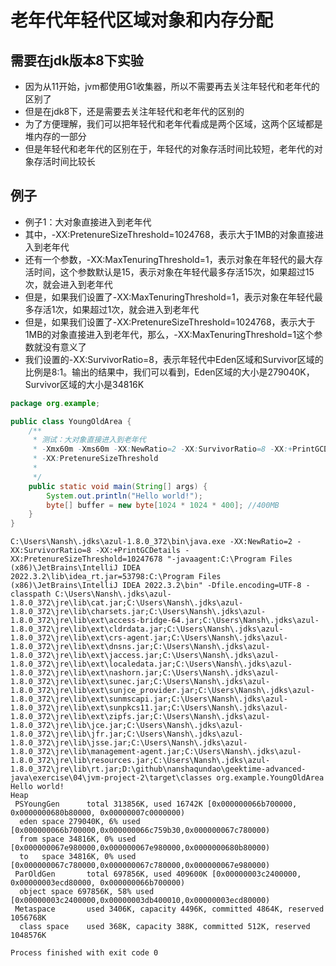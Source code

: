 # 老年代年轻代区域对象和内存分配

## 需要在jdk版本8下实验
 - 因为从11开始，jvm都使用G1收集器，所以不需要再去关注年轻代和老年代的区别了
 - 但是在jdk8下，还是需要去关注年轻代和老年代的区别的
 - 为了方便理解，我们可以把年轻代和老年代看成是两个区域，这两个区域都是堆内存的一部分
 - 但是年轻代和老年代的区别在于，年轻代的对象存活时间比较短，老年代的对象存活时间比较长


## 例子
 - 例子1：大对象直接进入到老年代
 - 其中，-XX:PretenureSizeThreshold=1024768，表示大于1MB的对象直接进入到老年代
 - 还有一个参数，-XX:MaxTenuringThreshold=1，表示对象在年轻代的最大存活时间，这个参数默认是15，表示对象在年轻代最多存活15次，如果超过15次，就会进入到老年代
 - 但是，如果我们设置了-XX:MaxTenuringThreshold=1，表示对象在年轻代最多存活1次，如果超过1次，就会进入到老年代
 - 但是，如果我们设置了-XX:PretenureSizeThreshold=1024768，表示大于1MB的对象直接进入到老年代，那么，-XX:MaxTenuringThreshold=1这个参数就没有意义了
 - 我们设置的-XX:SurvivorRatio=8，表示年轻代中Eden区域和Survivor区域的比例是8:1。输出的结果中，我们可以看到，Eden区域的大小是279040K，Survivor区域的大小是34816K
```java
package org.example;

public class YoungOldArea {
    /**
     * 测试：大对象直接进入到老年代
     * -Xmx60m -Xms60m -XX:NewRatio=2 -XX:SurvivorRatio=8 -XX:+PrintGCDetails
     * -XX:PretenureSizeThreshold
     *
     */
    public static void main(String[] args) {
        System.out.println("Hello world!");
        byte[] buffer = new byte[1024 * 1024 * 400]; //400MB
    }
}
```
```shell
C:\Users\Nansh\.jdks\azul-1.8.0_372\bin\java.exe -XX:NewRatio=2 -XX:SurvivorRatio=8 -XX:+PrintGCDetails -XX:PretenureSizeThreshold=10247678 "-javaagent:C:\Program Files (x86)\JetBrains\IntelliJ IDEA 2022.3.2\lib\idea_rt.jar=53798:C:\Program Files (x86)\JetBrains\IntelliJ IDEA 2022.3.2\bin" -Dfile.encoding=UTF-8 -classpath C:\Users\Nansh\.jdks\azul-1.8.0_372\jre\lib\cat.jar;C:\Users\Nansh\.jdks\azul-1.8.0_372\jre\lib\charsets.jar;C:\Users\Nansh\.jdks\azul-1.8.0_372\jre\lib\ext\access-bridge-64.jar;C:\Users\Nansh\.jdks\azul-1.8.0_372\jre\lib\ext\cldrdata.jar;C:\Users\Nansh\.jdks\azul-1.8.0_372\jre\lib\ext\crs-agent.jar;C:\Users\Nansh\.jdks\azul-1.8.0_372\jre\lib\ext\dnsns.jar;C:\Users\Nansh\.jdks\azul-1.8.0_372\jre\lib\ext\jaccess.jar;C:\Users\Nansh\.jdks\azul-1.8.0_372\jre\lib\ext\localedata.jar;C:\Users\Nansh\.jdks\azul-1.8.0_372\jre\lib\ext\nashorn.jar;C:\Users\Nansh\.jdks\azul-1.8.0_372\jre\lib\ext\sunec.jar;C:\Users\Nansh\.jdks\azul-1.8.0_372\jre\lib\ext\sunjce_provider.jar;C:\Users\Nansh\.jdks\azul-1.8.0_372\jre\lib\ext\sunmscapi.jar;C:\Users\Nansh\.jdks\azul-1.8.0_372\jre\lib\ext\sunpkcs11.jar;C:\Users\Nansh\.jdks\azul-1.8.0_372\jre\lib\ext\zipfs.jar;C:\Users\Nansh\.jdks\azul-1.8.0_372\jre\lib\jce.jar;C:\Users\Nansh\.jdks\azul-1.8.0_372\jre\lib\jfr.jar;C:\Users\Nansh\.jdks\azul-1.8.0_372\jre\lib\jsse.jar;C:\Users\Nansh\.jdks\azul-1.8.0_372\jre\lib\management-agent.jar;C:\Users\Nansh\.jdks\azul-1.8.0_372\jre\lib\resources.jar;C:\Users\Nansh\.jdks\azul-1.8.0_372\jre\lib\rt.jar;D:\github\nanshaqundao\geektime-advanced-java\exercise\04\jvm-project-2\target\classes org.example.YoungOldArea
Hello world!
Heap
 PSYoungGen      total 313856K, used 16742K [0x000000066b700000, 0x0000000680b80000, 0x00000007c0000000)
  eden space 279040K, 6% used [0x000000066b700000,0x000000066c759b30,0x000000067c780000)
  from space 34816K, 0% used [0x000000067e980000,0x000000067e980000,0x0000000680b80000)
  to   space 34816K, 0% used [0x000000067c780000,0x000000067c780000,0x000000067e980000)
 ParOldGen       total 697856K, used 409600K [0x00000003c2400000, 0x00000003ecd80000, 0x000000066b700000)
  object space 697856K, 58% used [0x00000003c2400000,0x00000003db400010,0x00000003ecd80000)
 Metaspace       used 3406K, capacity 4496K, committed 4864K, reserved 1056768K
  class space    used 368K, capacity 388K, committed 512K, reserved 1048576K

Process finished with exit code 0
```